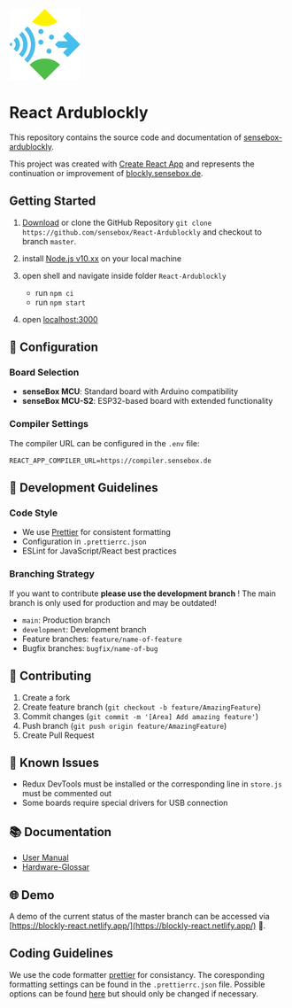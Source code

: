  <img src="/src/components/sensebox_logo.svg?raw=true" height="128" alt="senseBox Logo"/>

# React Ardublockly

This repository contains the source code and documentation of [sensebox-ardublockly](https://sensebox-ardublockly.netlify.app/).

This project was created with [Create React App](https://github.com/facebook/create-react-app) and represents the continuation or improvement of [blockly.sensebox.de](https://blockly.sensebox.de/ardublockly/?lang=de&board=sensebox-mcu).

## Getting Started

1. [Download](https://github.com/sensebox/React-Ardublockly/archive/master.zip) or clone the GitHub Repository `git clone https://github.com/sensebox/React-Ardublockly` and checkout to branch `master`.

2. install [Node.js v10.xx](https://nodejs.org/en/) on your local machine

3. open shell and navigate inside folder `React-Ardublockly`

   - run `npm ci`
   - run `npm start`

4. open [localhost:3000](http://localhost:3000)

## 🔧 Configuration

### Board Selection

- **senseBox MCU**: Standard board with Arduino compatibility
- **senseBox MCU-S2**: ESP32-based board with extended functionality

### Compiler Settings

The compiler URL can be configured in the `.env` file:

```
REACT_APP_COMPILER_URL=https://compiler.sensebox.de
```

## 📝 Development Guidelines

### Code Style

- We use [Prettier](https://prettier.io) for consistent formatting
- Configuration in `.prettierrc.json`
- ESLint for JavaScript/React best practices

### Branching Strategy

If you want to contribute **please use the development branch** ! The main branch is only used for production and may be outdated!

- `main`: Production branch
- `development`: Development branch
- Feature branches: `feature/name-of-feature`
- Bugfix branches: `bugfix/name-of-bug`

## 🤝 Contributing

1. Create a fork
2. Create feature branch (`git checkout -b feature/AmazingFeature`)
3. Commit changes (`git commit -m '[Area] Add amazing feature'`)
4. Push branch (`git push origin feature/AmazingFeature`)
5. Create Pull Request

## 🐛 Known Issues

- Redux DevTools must be installed or the corresponding line in `store.js` must be commented out
- Some boards require special drivers for USB connection

## 📚 Documentation

- [User Manual](https://docs.sensebox.de/docs/category/blockly-2)
- [Hardware-Glossar](https://docs.sensebox.de/docs/category/glossar)

## 🌐 Demo

A demo of the current status of the master branch can be accessed via [https://blockly-react.netlify.app/](https://blockly-react.netlify.app/) :rocket:.

## Coding Guidelines

We use the code formatter [prettier](https://prettier.io) for consistancy. The coresponding formatting settings can be found in the `.prettierrc.json` file. Possible options can be found [here](https://prettier.io/docs/en/options) but should only be changed if necessary.
